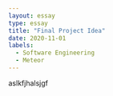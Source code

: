 ```yaml
---
layout: essay
type: essay
title: "Final Project Idea"
date: 2020-11-01
labels:
  - Software Engineering
  - Meteor
---
```


aslkfjhalsjgf
